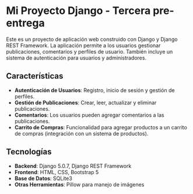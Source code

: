 # Mi Proyecto Django - Tercera pre-entrega

Este es un proyecto de aplicación web construido con Django y Django REST Framework. La aplicación permite a los usuarios gestionar publicaciones, comentarios y perfiles de usuario. También incluye un sistema de autenticación para usuarios y administradores.

## Características

- **Autenticación de Usuarios**: Registro, inicio de sesión y gestión de perfiles.
- **Gestión de Publicaciones**: Crear, leer, actualizar y eliminar publicaciones.
- **Comentarios**: Los usuarios pueden agregar comentarios a las publicaciones.
- **Carrito de Compras**: Funcionalidad para agregar productos a un carrito de compras (integración con un sistema de productos).

## Tecnologías

- **Backend**: Django 5.0.7, Django REST Framework
- **Frontend**: HTML, CSS, Bootstrap 5
- **Base de Datos**: SQLite3
- **Otras Herramientas**: Pillow para manejo de imágenes
